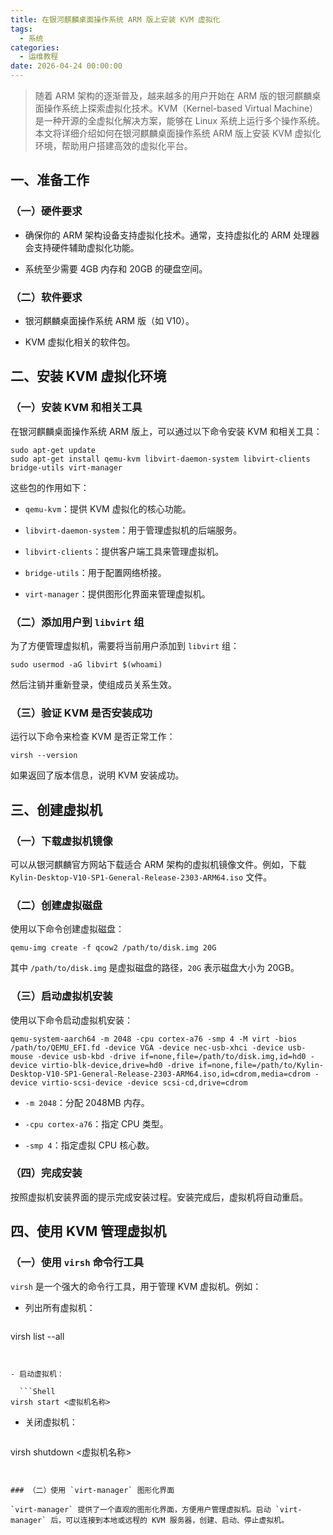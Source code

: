 ```yaml
---
title: 在银河麒麟桌面操作系统 ARM 版上安装 KVM 虚拟化
tags:
  - 系统
categories:
  - 运维教程
date: 2026-04-24 00:00:00
---
```


> 随着 ARM 架构的逐渐普及，越来越多的用户开始在 ARM 版的银河麒麟桌面操作系统上探索虚拟化技术。KVM（Kernel-based Virtual Machine）是一种开源的全虚拟化解决方案，能够在 Linux 系统上运行多个操作系统。本文将详细介绍如何在银河麒麟桌面操作系统 ARM 版上安装 KVM 虚拟化环境，帮助用户搭建高效的虚拟化平台。

<!-- more -->

## 一、准备工作

### （一）硬件要求

- 确保你的 ARM 架构设备支持虚拟化技术。通常，支持虚拟化的 ARM 处理器会支持硬件辅助虚拟化功能。

- 系统至少需要 4GB 内存和 20GB 的硬盘空间。

### （二）软件要求

- 银河麒麟桌面操作系统 ARM 版（如 V10）。

- KVM 虚拟化相关的软件包。

## 二、安装 KVM 虚拟化环境

### （一）安装 KVM 和相关工具

在银河麒麟桌面操作系统 ARM 版上，可以通过以下命令安装 KVM 和相关工具：

```Shell
sudo apt-get update
sudo apt-get install qemu-kvm libvirt-daemon-system libvirt-clients bridge-utils virt-manager
```


这些包的作用如下：

- `qemu-kvm`：提供 KVM 虚拟化的核心功能。

- `libvirt-daemon-system`：用于管理虚拟机的后端服务。

- `libvirt-clients`：提供客户端工具来管理虚拟机。

- `bridge-utils`：用于配置网络桥接。

- `virt-manager`：提供图形化界面来管理虚拟机。

### （二）添加用户到 `libvirt` 组

为了方便管理虚拟机，需要将当前用户添加到 `libvirt` 组：

```Shell
sudo usermod -aG libvirt $(whoami)
```


然后注销并重新登录，使组成员关系生效。

### （三）验证 KVM 是否安装成功

运行以下命令来检查 KVM 是否正常工作：

```Shell
virsh --version
```


如果返回了版本信息，说明 KVM 安装成功。

## 三、创建虚拟机

### （一）下载虚拟机镜像

可以从银河麒麟官方网站下载适合 ARM 架构的虚拟机镜像文件。例如，下载 `Kylin-Desktop-V10-SP1-General-Release-2303-ARM64.iso` 文件。

### （二）创建虚拟磁盘

使用以下命令创建虚拟磁盘：

```Shell
qemu-img create -f qcow2 /path/to/disk.img 20G
```


其中 `/path/to/disk.img` 是虚拟磁盘的路径，`20G` 表示磁盘大小为 20GB。

### （三）启动虚拟机安装

使用以下命令启动虚拟机安装：

```Shell
qemu-system-aarch64 -m 2048 -cpu cortex-a76 -smp 4 -M virt -bios /path/to/QEMU_EFI.fd -device VGA -device nec-usb-xhci -device usb-mouse -device usb-kbd -drive if=none,file=/path/to/disk.img,id=hd0 -device virtio-blk-device,drive=hd0 -drive if=none,file=/path/to/Kylin-Desktop-V10-SP1-General-Release-2303-ARM64.iso,id=cdrom,media=cdrom -device virtio-scsi-device -device scsi-cd,drive=cdrom
```


- `-m 2048`：分配 2048MB 内存。

- `-cpu cortex-a76`：指定 CPU 类型。

- `-smp 4`：指定虚拟 CPU 核心数。

### （四）完成安装

按照虚拟机安装界面的提示完成安装过程。安装完成后，虚拟机将自动重启。

## 四、使用 KVM 管理虚拟机

### （一）使用 `virsh` 命令行工具

`virsh` 是一个强大的命令行工具，用于管理 KVM 虚拟机。例如：

- 列出所有虚拟机：

  ```Shell
virsh list --all
```


- 启动虚拟机：

  ```Shell
virsh start <虚拟机名称>
```


- 关闭虚拟机：

  ```Shell
virsh shutdown <虚拟机名称>
```


### （二）使用 `virt-manager` 图形化界面

`virt-manager` 提供了一个直观的图形化界面，方便用户管理虚拟机。启动 `virt-manager` 后，可以连接到本地或远程的 KVM 服务器，创建、启动、停止虚拟机。

